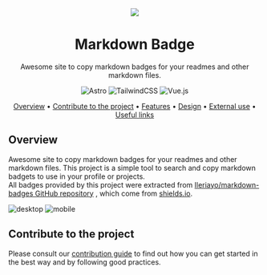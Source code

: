 <div align="center">

<img src="public/favicon.ico" />

# Markdown Badge

Awesome site to copy markdown badges for your readmes and other markdown files.

![Astro](https://img.shields.io/badge/astro-%232C2052.svg?style=for-the-badge&logo=astro&logoColor=white)
![TailwindCSS](https://img.shields.io/badge/tailwindcss-%2338B2AC.svg?style=for-the-badge&logo=tailwind-css&logoColor=white)
![Vue.js](https://img.shields.io/badge/vue.js-%2335495e.svg?style=for-the-badge&logo=vuedotjs&logoColor=%234FC08D)

<a href="#overview">Overview</a>
•
<a href="#contribute-to-the-project">Contribute to the project</a>
•
<a href="#features">Features</a>
•
<a href="#design">Design</a>
•
<a href="#external-use">External use</a>
•
<a href="#useful-links">Useful links</a>

</div>

## Overview

Awesome site to copy markdown badges for your readmes and other markdown files.
This project is a simple tool to search and copy markdown badgets to use in your profile or projects.  
All badges provided by this project were extracted from
<a href="https://github.com/Ileriayo/markdown-badges"				target="_blank">Ileriayo/markdown-badges GitHub repository</a>
, which come from <a href="https://shields.io/" class="underline" target="_blank">shields.io</a>.

![desktop](https://github.com/GFrancV/markdown-badges/assets/35277540/f96a93f5-cdb1-4042-a7d5-a8f7961d6a7a)
![mobile](https://github.com/GFrancV/markdown-badges/assets/35277540/9a774bbe-d473-43ae-9e23-f2068b1186c5)


## Contribute to the project

Please consult our [contribution guide](./CONTRIBUTING.md) to find out how you can get started in the best way and by following good practices.
